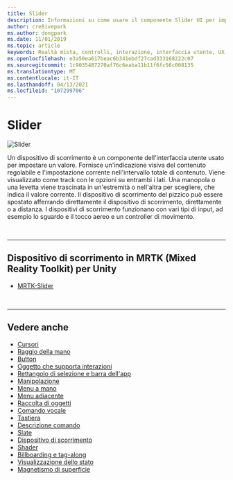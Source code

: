 ```yaml
---
title: Slider
description: Informazioni su come usare il componente Slider UI per impostare un valore spostando una manopola o una levetta in una traccia usando il Toolkit di realtà mista.
author: cre8ivepark
ms.author: dongpark
ms.date: 11/01/2019
ms.topic: article
keywords: Realtà mista, controlli, interazione, interfaccia utente, UX, auricolare realtà mista, auricolare di realtà mista di Windows, headset di realtà virtuale, HoloLens, dispositivo di scorrimento, MRTK, Toolkit realtà mista
ms.openlocfilehash: e3a50ea617beac6b341ebdf27cad333168222c07
ms.sourcegitcommit: 1c9035487270af76c6eaba11b11f6fc56c008135
ms.translationtype: MT
ms.contentlocale: it-IT
ms.lasthandoff: 04/13/2021
ms.locfileid: "107299706"
---
```

# <a name="slider"></a>Slider

![Slider](images/UX_Hero_Slider.jpg)

Un dispositivo di scorrimento è un componente dell'interfaccia utente usato per impostare un valore. Fornisce un'indicazione visiva del contenuto regolabile e l'impostazione corrente nell'intervallo totale di contenuto. Viene visualizzato come track con le opzioni su entrambi i lati. Una manopola o una levetta viene trascinata in un'estremità o nell'altra per scegliere, che indica il valore corrente. Il dispositivo di scorrimento del pizzico può essere spostato afferrando direttamente il dispositivo di scorrimento, direttamente o a distanza. I dispositivi di scorrimento funzionano con vari tipi di input, ad esempio lo sguardo e il tocco aereo e un controller di movimento.

<br>

---

## <a name="slider-in-mrtk-mixed-reality-toolkit-for-unity"></a>Dispositivo di scorrimento in MRTK (Mixed Reality Toolkit) per Unity

* [MRTK-Slider](https://docs.microsoft.com/windows/mixed-reality/mrtk-unity/features/ux-building-blocks/sliders)

<br>

---

## <a name="see-also"></a>Vedere anche

* [Cursori](cursors.md)
* [Raggio della mano](point-and-commit.md)
* [Button](button.md)
* [Oggetto che supporta interazioni](interactable-object.md)
* [Rettangolo di selezione e barra dell'app](app-bar-and-bounding-box.md)
* [Manipolazione](direct-manipulation.md)
* [Menu a mano](hand-menu.md)
* [Menu adiacente](near-menu.md)
* [Raccolta di oggetti](object-collection.md)
* [Comando vocale](voice-input.md)
* [Tastiera](keyboard.md)
* [Descrizione comando](tooltip.md)
* [Slate](slate.md)
* [Dispositivo di scorrimento](slider.md)
* [Shader](shader.md)
* [Billboarding e tag-along](billboarding-and-tag-along.md)
* [Visualizzazione dello stato](progress.md)
* [Magnetismo di superficie](surface-magnetism.md)
